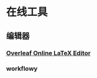# 在线工具



## 编辑器

### [Overleaf Online LaTeX Editor](https://www.overleaf.com?r=29b7cb0f&rm=d&rs=b)


### workflowy

